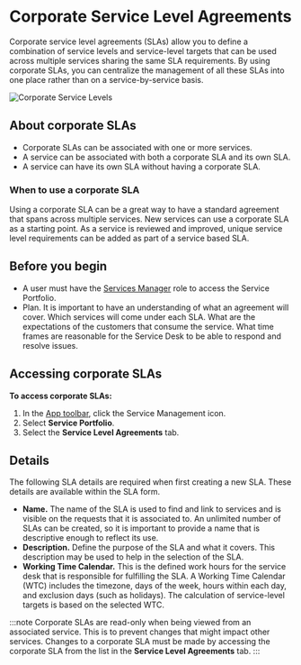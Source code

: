 # Corporate Service Level Agreements
Corporate service level agreements (SLAs) allow you to define a combination of service levels and service-level targets that can be used across multiple services sharing the same SLA requirements. By using corporate SLAs, you can centralize the management of all these SLAs into one place rather than on a service-by-service basis.

![Corporate Service Levels](/_books/servicemanager-user-guide/service-portfolio/images/corporate-sla.png)

## About corporate SLAs
* Corporate SLAs can be associated with one or more services.
* A service can be associated with both a corporate SLA and its own SLA.
* A service can have its own SLA without having a corporate SLA.

### When to use a corporate SLA
Using a corporate SLA can be a great way to have a standard agreement that spans across multiple services.  New services can use a corporate SLA as a starting point. As a service is reviewed and improved, unique service level requirements can be added as part of a service based SLA. 

## Before you begin
* A user must have the [Services Manager](/servicemanager-config/setup/service-manager-roles#services) 
role to access the Service Portfolio.
* Plan. It is important to have an understanding of what an agreement will cover. Which services will come under each SLA. What are the expectations of the customers that consume the service.  What time frames are reasonable for the Service Desk to be able to respond and resolve issues.


 
## Accessing corporate SLAs
**To access corporate SLAs:**
1. In the [App toolbar](/esp-user-guide/navigation#app-toolbar), click the Service Management icon.
1. Select **Service Portfolio**.
1. Select the **Service Level Agreements** tab.

## Details
The following SLA details are required when first creating a new SLA. These details are available within the SLA form.

* **Name.** The name of the SLA is used to find and link to services and is visible on the requests that it is associated to. An unlimited number of SLAs can be created, so it is important to provide a name that is descriptive enough to reflect its use.
* **Description.** Define the purpose of the SLA and what it covers. This description may be used to help in the selection of the SLA.
* **Working Time Calendar.** This is the defined work hours for the service desk that is responsible for fulfilling the SLA. A Working Time Calendar (WTC) includes the timezone, days of the week, hours within each day, and exclusion days (such as holidays). The calculation of service-level targets is based on the selected WTC.

:::note
Corporate SLAs are read-only when being viewed from an associated service. This is to prevent changes that might impact other services.  Changes to a corporate SLA must be made by accessing the corporate SLA from the list in the **Service Level Agreements** tab. 
:::